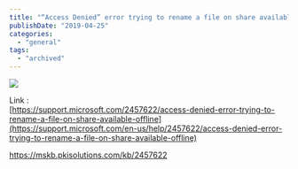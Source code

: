 ```yaml
---
title: "“Access Denied” error trying to rename a file on share available offline"
publishDate: "2019-04-25"
categories: 
  - "general"
tags:
  - "archived"
---
```


![](https://i2.wp.com/www.ramblinggeek.co.uk/wp-content/uploads/2019/04/folder-redirectiion-renname.gif?fit=900%2C727&ssl=1)

Link :  
[https://support.microsoft.com/2457622/access-denied-error-trying-to-rename-a-file-on-share-available-offline](https://support.microsoft.com/en-us/help/2457622/access-denied-error-trying-to-rename-a-file-on-share-available-offline)

https://mskb.pkisolutions.com/kb/2457622